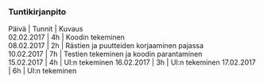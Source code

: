 ### Tuntikirjanpito
Päivä | Tunnit | Kuvaus  
02.02.2017 | 4h | Koodin tekeminen  
08.02.2017 | 2h | Rästien ja puutteiden korjaaminen pajassa  
10.02.2017 | 7h | Testien tekeminen ja koodin parantaminen  
15.02.2017 | 4h | UI:n tekeminen
16.02.2017 | 3h | UI:n tekeminen
17.02.2017 | 6h | UI:n tekeminen
